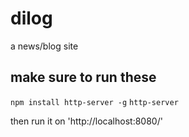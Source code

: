 # dilog
a news/blog site


## make sure to run these 

```npm install http-server -g```
```http-server```

then run it on 'http://localhost:8080/'

